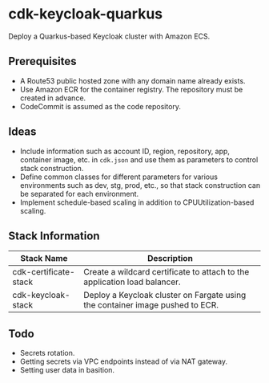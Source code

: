 # cdk-keycloak-quarkus

Deploy a Quarkus-based Keycloak cluster with Amazon ECS.

## Prerequisites

- A Route53 public hosted zone with any domain name already exists.
- Use Amazon ECR for the container registry. The repository must be created in advance.
- CodeCommit is assumed as the code repository.

## Ideas

- Include information such as account ID, region, repository, app, container image, etc. in `cdk.json` and use them as parameters to control stack construction.
- Define common classes for different parameters for various environments such as dev, stg, prod, etc., so that stack construction can be separated for each environment.
- Implement schedule-based scaling in addition to CPUUtilization-based scaling.

## Stack Information

| Stack Name            | Description                                                                   |
| --------------------- | ----------------------------------------------------------------------------- |
| cdk-certificate-stack | Create a wildcard certificate to attach to the application load balancer.     |
| cdk-keycloak-stack    | Deploy a Keycloak cluster on Fargate using the container image pushed to ECR. |

## Todo

- Secrets rotation.
- Getting secrets via VPC endpoints instead of via NAT gateway.
- Setting user data in basition.
